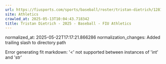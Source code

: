 ```yaml
---
url: https://fiusports.com/sports/baseball/roster/tristan-dietrich/12816/
site: Athletics
crawled_at: 2025-05-13T10:04:43.718342
title: Tristan Dietrich - 2025 - Baseball - FIU Athletics
---
```

normalized_at: 2025-05-22T17:17:21.866286
normalization_changes: Added trailing slash to directory path

Error generating fit markdown: '<' not supported between instances of 'int' and 'str'